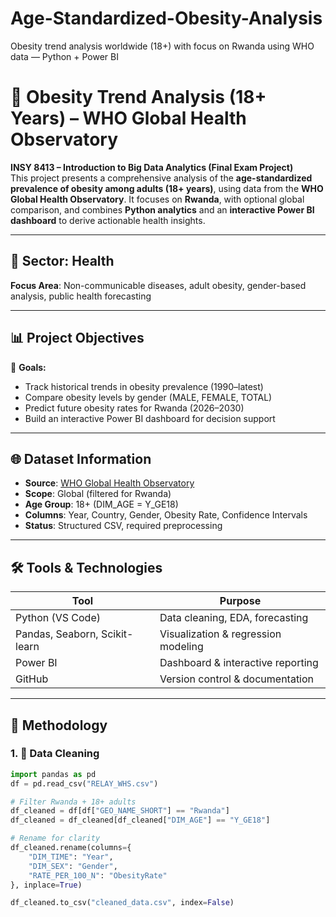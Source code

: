 # Age-Standardized-Obesity-Analysis
Obesity trend analysis worldwide (18+) with focus on Rwanda using WHO data — Python + Power BI

# 🥗 Obesity Trend Analysis (18+ Years) – WHO Global Health Observatory

**INSY 8413 – Introduction to Big Data Analytics (Final Exam Project)**  
This project presents a comprehensive analysis of the **age-standardized prevalence of obesity among adults (18+ years)**, using data from the **WHO Global Health Observatory**. It focuses on **Rwanda**, with optional global comparison, and combines **Python analytics** and an **interactive Power BI dashboard** to derive actionable health insights.

---

## 🏥 Sector: Health  
**Focus Area**: Non-communicable diseases, adult obesity, gender-based analysis, public health forecasting

---

## 📊 Project Objectives

🎯 **Goals:**
- Track historical trends in obesity prevalence (1990–latest)
- Compare obesity levels by gender (MALE, FEMALE, TOTAL)
- Predict future obesity rates for Rwanda (2026–2030)
- Build an interactive Power BI dashboard for decision support

---

## 🌐 Dataset Information

- **Source**: [WHO Global Health Observatory](https://data.who.int/indicators/i/C6262EC/BEFA58B?m49=646)
- **Scope**: Global (filtered for Rwanda)
- **Age Group**: 18+ (DIM_AGE = Y_GE18)
- **Columns**: Year, Country, Gender, Obesity Rate, Confidence Intervals
- **Status**: Structured CSV, required preprocessing

---

## 🛠️ Tools & Technologies

| Tool           | Purpose                         |
|----------------|----------------------------------|
| Python (VS Code) | Data cleaning, EDA, forecasting |
| Pandas, Seaborn, Scikit-learn | Visualization & regression modeling |
| Power BI       | Dashboard & interactive reporting |
| GitHub         | Version control & documentation  |

---

## 🔬 Methodology

### 1. 🧹 Data Cleaning
```python
import pandas as pd
df = pd.read_csv("RELAY_WHS.csv")

# Filter Rwanda + 18+ adults
df_cleaned = df[df["GEO_NAME_SHORT"] == "Rwanda"]
df_cleaned = df_cleaned[df_cleaned["DIM_AGE"] == "Y_GE18"]

# Rename for clarity
df_cleaned.rename(columns={
    "DIM_TIME": "Year",
    "DIM_SEX": "Gender",
    "RATE_PER_100_N": "ObesityRate"
}, inplace=True)

df_cleaned.to_csv("cleaned_data.csv", index=False)


